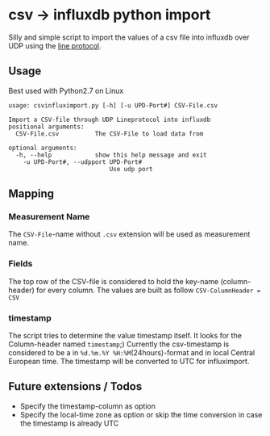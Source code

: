 # csv -> influxdb python import

Silly and simple script to import the values of a csv file into influxdb over UDP using the [line protocol](https://docs.influxdata.com/influxdb/v0.13/write_protocols/line).

## Usage
Best used with Python2.7 on Linux
 
```
usage: csvinfluximport.py [-h] [-u UPD-Port#] CSV-File.csv

Import a CSV-file through UDP Lineprotocol into influxdb
positional arguments:
  CSV-File.csv          The CSV-File to load data from

optional arguments:
  -h, --help            show this help message and exit
    -u UPD-Port#, --udpport UPD-Port#
                            Use udp port

```

## Mapping
###  Measurement Name 
The `CSV-File`-name without `.csv` extension will be used as measurement name.
### Fields
The top row of the CSV-file is considered to hold the key-name (column-header) for every column.
The values are built as follow `CSV-ColumnHeader = CSV`

### timestamp
The script tries to determine the value timestamp itself. It looks for the Column-header named `timestamp`;)
Currently the csv-timestamp is considered to be a in `%d.%m.%Y %H:%M`(24hours)-format and in local Central European time.
The timestamp will be converted to UTC for influximport.

## Future extensions / Todos
- Specify the timestamp-column as option
- Specify the local-time zone as option or skip the time conversion in case the timestamp is already UTC 



